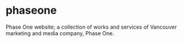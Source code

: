 # phaseone
Phase One website; a collection of works and services of Vancouver marketing and media company, Phase One.
